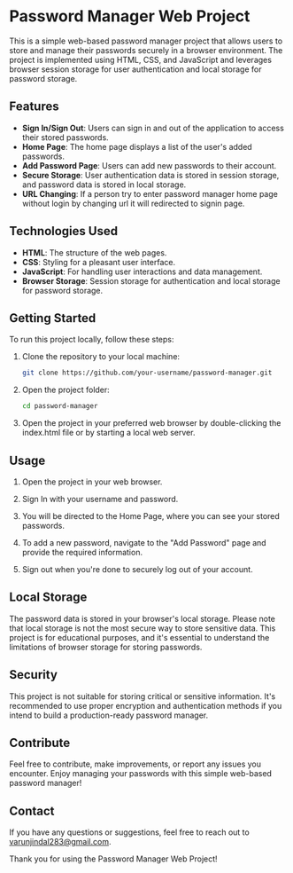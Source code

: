 # Password Manager Web Project

This is a simple web-based password manager project that allows users to store and manage their passwords securely in a browser environment. The project is implemented using HTML, CSS, and JavaScript and leverages browser session storage for user authentication and local storage for password storage.

## Features

- **Sign In/Sign Out**: Users can sign in and out of the application to access their stored passwords.
- **Home Page**: The home page displays a list of the user's added passwords.
- **Add Password Page**: Users can add new passwords to their account.
- **Secure Storage**: User authentication data is stored in session storage, and password data is stored in local storage.
- **URL Changing**: If a person try to enter password manager home page without login by changing url it will redirected to signin page.

## Technologies Used

- **HTML**: The structure of the web pages.
- **CSS**: Styling for a pleasant user interface.
- **JavaScript**: For handling user interactions and data management.
- **Browser Storage**: Session storage for authentication and local storage for password storage.

## Getting Started

To run this project locally, follow these steps:

1. Clone the repository to your local machine:

   ```bash
   git clone https://github.com/your-username/password-manager.git

2. Open the project folder:

    ```bash
    cd password-manager

3. Open the project in your preferred web browser by double-clicking the index.html file or by starting a local web server.

## Usage

1. Open the project in your web browser.

2. Sign In with your username and password.

3. You will be directed to the Home Page, where you can see your stored passwords.

4. To add a new password, navigate to the "Add Password" page and provide the required information.

5. Sign out when you're done to securely log out of your account.

## Local Storage

The password data is stored in your browser's local storage. Please note that local storage is not the most secure way to store sensitive data. This project is for educational purposes, and it's essential to understand the limitations of browser storage for storing passwords.

## Security

This project is not suitable for storing critical or sensitive information. It's recommended to use proper encryption and authentication methods if you intend to build a production-ready password manager.

## Contribute

Feel free to contribute, make improvements, or report any issues you encounter. Enjoy managing your passwords with this simple web-based password manager!

## Contact

If you have any questions or suggestions, feel free to reach out to varunjindal283@gmail.com.

Thank you for using the Password Manager Web Project!